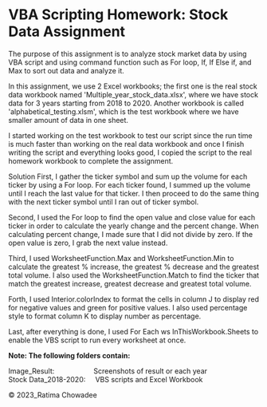 # VBA Scripting Homework: Stock Data Assignment

The purpose of this assignment is to analyze stock market data by using VBA script and using command function such as For loop, If, If Else if, and Max to sort out data and analyze it.

In this assignment, we use 2 Excel workbooks; the first one is the real stock data workbook named 'Multiple_year_stock_data.xlsx', where we have stock data for 3 years starting from 2018 to 2020. Another workbook is called 'alphabetical_testing.xlsm', which is the test workbook where we have smaller amount of data in one sheet. 

I started working on the test workbook to test our script since the run time is much faster than working on the real data workbook and once I finish writing the script and everything looks good, I copied the script to the real homework workbook to complete the assignment.

Solution
First, I gather the ticker symbol and sum up the volume for each ticker by using a For loop.  For each ticker found, I summed up the volume until I reach the last value for that ticker.  I then proceed to do the same thing with the next ticker symbol until I ran out of ticker symbol.

Second, I used the For loop to find the open value and close value for each ticker in order to calculate the yearly change and the percent change. When calculating percent change, I made sure that I did not divide by zero. If the open value is zero, I grab the next value instead.

Third, I used WorksheetFunction.Max and WorksheetFunction.Min to calculate the greatest % increase, the greatest % decrease and the greatest total volume. I also used the WorksheetFunction.Match to find the ticker that match the greatest increase, greatest decrease and greatest total volume.

Forth, I used Interior.colorIndex to format the cells in column J to display red for negative values and green for positive values. I also used percentage style to format column K to display number as percentage.

Last, after everything is done, I used For Each ws InThisWorkbook.Sheets to enable the VBS script to run every worksheet at once.

**Note: The following folders contain:**  

Image_Result: &nbsp;&nbsp;&nbsp;&nbsp;&nbsp;&nbsp;&nbsp;&nbsp;&nbsp;&nbsp;&nbsp;&nbsp;&nbsp;&nbsp;&nbsp;&nbsp;&nbsp;&nbsp;&nbsp;Screenshots of result or each year  
Stock Data_2018-2020: &nbsp;&nbsp;&nbsp;&nbsp;VBS scripts and Excel Workbook

© 2023_Ratima Chowadee 
